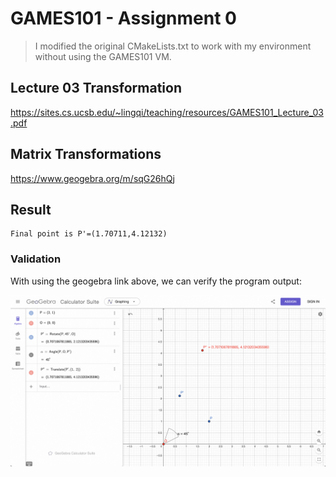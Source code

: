 # GAMES101 - Assignment 0

> I modified the original CMakeLists.txt to work with my environment without using the GAMES101 VM.

## Lecture 03 Transformation

https://sites.cs.ucsb.edu/~lingqi/teaching/resources/GAMES101_Lecture_03.pdf

## Matrix Transformations

https://www.geogebra.org/m/sqG26hQj

## Result

```
Final point is P'=(1.70711,4.12132)
```

### Validation

With using the geogebra link above, we can verify the program output:

![Validation](validation.png)
